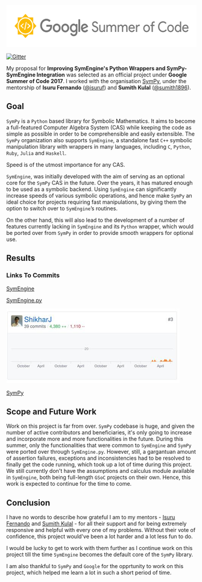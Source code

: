 <p align="center">
  <img width="556" height="112" src="https://github.com/ShikharJ/GSoC-2017-Work-Report/blob/master/src/gsoc.png">
</p>

[![Gitter](https://badges.gitter.im/Join%20Chat.svg)](https://gitter.im/sympy/symengine?utm_source=badge&utm_medium=badge&utm_campaign=pr-badge&utm_content=badge)

My proposal for **Improving SymEngine's Python Wrappers and SymPy-SymEngine Integration** was selected as an official project under **Google Summer of Code 2017**. I worked with the organisation [SymPy](https://github.com/SymPy/), under the mentorship of **Isuru Fernando** ([@isuruf](https://github.com/isuruf)) and **Sumith Kulal** ([@sumith1896](https://github.com/sumith1896)).

## Goal

`SymPy` is a `Python` based library for Symbolic Mathematics. It aims to become a full-featured Computer Algebra System (CAS) while keeping the code as simple as possible in order to be comprehensible and easily extensible.
The `SymPy` organization also supports `SymEngine`, a standalone fast `C++` symbolic manipulation library with wrappers in many languages, including `C`, `Python`, `Ruby`, `Julia` and `Haskell`.

Speed is of the utmost importance for any CAS.

`SymEngine`, was initially developed with the aim of serving as an optional core for the `SymPy` CAS in the future. Over the years, it has matured enough to be used as a symbolic backend. Using `SymEngine` can significantly increase speeds of various symbolic operations, and hence make `SymPy` an ideal choice for projects requiring fast manipulations, by giving them the option to switch over to `SymEngine`’s routines.

On the other hand, this will also lead to the development of a number of features currently lacking in `SymEngine` and its `Python` wrapper, which would be ported over from `SymPy` in order to provide smooth wrappers for optional use.

## Results

### Links To Commits

[SymEngine](https://github.com/symengine/symengine/commits?author=shikharj)


[SymEngine.py](https://github.com/symengine/symengine.py/commits?author=shikharj)

<p align="left">
  <img width="459" height="198" src="https://github.com/ShikharJ/GSoC-2017-Work-Report/blob/master/src/SymEnginepy.jpg">
</p>

[SymPy](https://github.com/sympy/sympy/commits?author=shikharj)


## Scope and Future Work

Work on this project is far from over. `SymPy` codebase is huge, and given the number of active contributors and beneficiaries, it's only going to increase and incorporate more and more functionalities in the future. During this summer, only the functionalities that were common to `SymEngine` and `SymPy` were ported over through `SymEngine.py`. However, still, a gargantuan amount of assertion failures, exceptions and inconsistencies had to be resolved to finally get the code running, which took up a lot of time during this project. We still currently don't have the assumptions and calculus module available in `SymEngine`, both being full-length `GSoC` projects on their own. Hence, this work is expected to continue for the time to come.

## Conclusion

I have no words to describe how grateful I am to my mentors - [Isuru Fernando](https://github.com/isuruf) and [Sumith Kulal](https://github.com/Sumith1896) - for all their support and for being extremely responsive and helpful with every one of my problems. Without their vote of confidence, this project would've been a lot harder and a lot less fun to do.

I would be lucky to get to work with them further as I continue work on this project till the time `SymEngine` becomes the default core of the `SymPy` library.

I am also thankful to `SymPy` and `Google` for the opprtunity to work on this project, which helped me learn a lot in such a short period of time.
